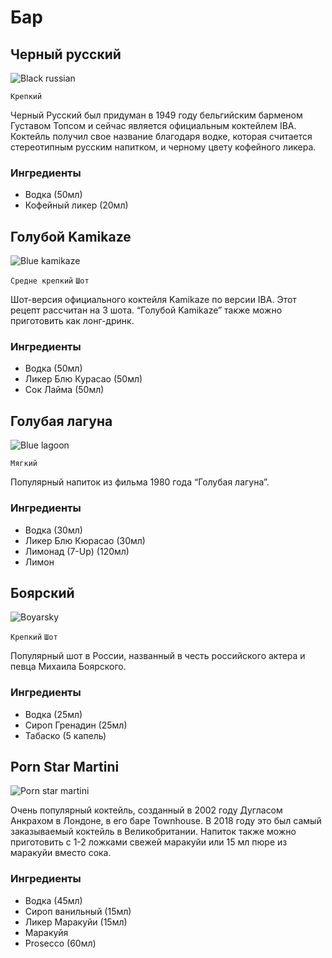 # Бар

## Черный русский

![Black russian](https://upload.wikimedia.org/wikipedia/commons/9/91/Black_Russian.jpg)

`Крепкий`

Черный Русский был придуман в 1949 году бельгийским барменом Густавом Топсом и сейчас является официальным коктейлем IBA. Коктейль получил свое название благодаря водке, которая считается стереотипным русским напитком, и черному цвету кофейного ликера.

### Ингредиенты

- Водка (50мл)
- Кофейный ликер (20мл)

## Голубой Kamikaze

![Blue kamikaze](https://cdn.cdkitchen.com/recipes/images/2017/08/7915-7481-mx.jpg)

`Средне крепкий` `Шот`

Шот-версия официального коктейля Kamikaze по версии IBA. Этот рецепт рассчитан на 3 шота. “Голубой Kamikaze” также можно приготовить как лонг-дринк.

### Ингредиенты

- Водка (50мл)
- Ликер Блю Курасао (50мл)
- Сок Лайма (50мл)

## Голубая лагуна

![Blue lagoon](https://www.sugarandsoul.co/wp-content/uploads/2022/05/blue-lagoon-drink-10.jpg)

`Мягкий`

Популярный напиток из фильма 1980 года “Голубая лагуна”.

### Ингредиенты

- Водка (30мл)
- Ликер Блю Кюрасао (30мл)
- Лимонад (7-Up) (120мл)
- Лимон

## Боярский

![Boyarsky](https://ru.inshaker.com/uploads/cocktail/promo/208/1542205159-Chuck-Norris-_promo.jpg)

`Крепкий` `Шот`

Популярный шот в России, названный в честь российского актера и певца Михаила Боярского.

### Ингредиенты

- Водка (25мл)
- Сироп Гренадин (25мл)
- Табаско (5 капель)

## Porn Star Martini

![Porn star martini](https://punchdrink.com/wp-content/uploads/2019/05/Article-Porn-Star-Martini-Cocktail-Recipe-Douglas-Ankrah.jpg?w=800)

Очень популярный коктейль, созданный в 2002 году Дугласом Анкрахом в Лондоне, в его баре Townhouse. В 2018 году это был самый заказываемый коктейль в Великобритании. Напиток также можно приготовить с 1-2 ложками свежей маракуйи или 15 мл пюре из маракуйи вместо сока.

### Ингредиенты

- Водка (45мл)
- Сироп ванильный (15мл)
- Ликер Маракуйи (15мл)
- Маракуйя
- Prosecco (60мл)

<style>
  header {
    display: none;
  }
</style>
